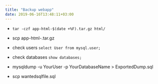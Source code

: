 ```yaml
---
title: "Backup webapp"
date: 2019-06-16T13:48:11+03:00
---
```



* `tar -czf app-html-$(date +%F).tar.gz html/`

* scp <path-to>app-html-<date>.tar.gz

* check users `select User from mysql.user;`

* check databases `show databases;`

* mysqldump -u YourUser -p YourDatabaseName > ExportedDump.sql 

* scp wantedsqlfile.sql

